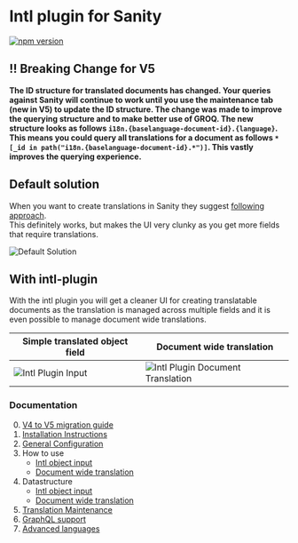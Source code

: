 # Intl plugin for Sanity
[![npm version](https://img.shields.io/npm/v/@six-socks-studio/sanity-plugin-intl-input.svg?style=flat)](https://www.npmjs.com/package/@six-socks-studio/sanity-plugin-intl-input)

## !! Breaking Change for V5
**The ID structure for translated documents has changed. Your queries against Sanity will continue to work until you use the maintenance tab (new in V5) to update the ID structure.
The change was made to improve the querying structure and to make better use of GROQ. The new structure looks as follows `i18n.{baselanguage-document-id}.{language}`. This means you could query all translations for a document as follows `*[_id in path("i18n.{baselanguage-document-id}.*")]`. This vastly improves the querying experience.**

## Default solution
When you want to create translations in Sanity they suggest [following approach](https://www.sanity.io/docs/localization).  
This definitely works, but makes the UI very clunky as you get more fields that require translations.  

![Default Solution](https://raw.githubusercontent.com/LiamMartens/sanity-plugin-intl-input/master/docs/img/default-solution.gif)  

## With intl-plugin
With the intl plugin you will get a cleaner UI for creating translatable documents as the translation is managed across multiple fields and it is even possible to manage document wide translations.  

| Simple translated object field | Document wide translation |
|-|-|
|![Intl Plugin Input](https://raw.githubusercontent.com/LiamMartens/sanity-plugin-intl-input/master/docs/img/intl-plugin.gif)|![Intl Plugin Document Translation](https://raw.githubusercontent.com/LiamMartens/sanity-plugin-intl-input/master/docs/img/intl-plugin-document.gif)|

### Documentation
0. [V4 to V5 migration guide](docs/v4-v5-migration.md)
1. [Installation Instructions](docs/installation.md)
2. [General Configuration](docs/general-configuration.md)
3. How to use
    - [Intl object input](docs/usage-intl-object.md)
    - [Document wide translation](docs/usage-intl-doc.md)
4. Datastructure
    - [Intl object input](docs/datastructure-intl-object.md)
    - [Document wide translation](docs/datastructure-intl-doc.md)
5. [Translation Maintenance](docs/translation-maintenance.md)
6. [GraphQL support](docs/graphql-intl-doc.md)
7. [Advanced languages](docs/advanced-languages.md)
